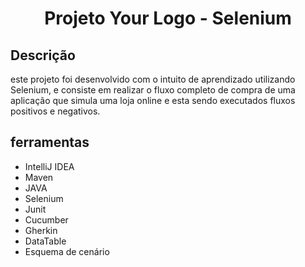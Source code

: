 <h1 align="center">
Projeto Your Logo - Selenium
</h1>


## Descrição
este projeto foi desenvolvido com o intuito de aprendizado utilizando  Selenium, e consiste em realizar o fluxo completo de compra  de uma aplicação que simula uma loja online
e esta sendo executados  fluxos positivos e negativos.

## ferramentas
<ul>
  <li>IntelliJ IDEA</li>
  <li>Maven</li>
  <li>JAVA</li>
  <li>Selenium</li>
  <li>Junit</li>
  <li>Cucumber</li>
  <li>Gherkin</li>
  <li>DataTable</li>
  <li>Esquema de cenário</li>
  
</ul>

